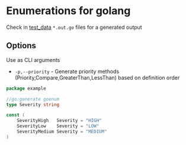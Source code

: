 # Enumerations for golang
Check in [test_data](./test_data) `*.out.go` files for a generated output

## Options
Use as CLI arguments
- `-p,--priority` - Generate priority methods (Priority,Compare,GreaterThan,LessThan) based on definition order

```go
package example

//go:generate goenum
type Severity string

const (
	SeverityHigh   Severity = "HIGH"
	SeverityLow    Severity = "LOW"
	SeverityMedium Severity = "MEDIUM"
)
```